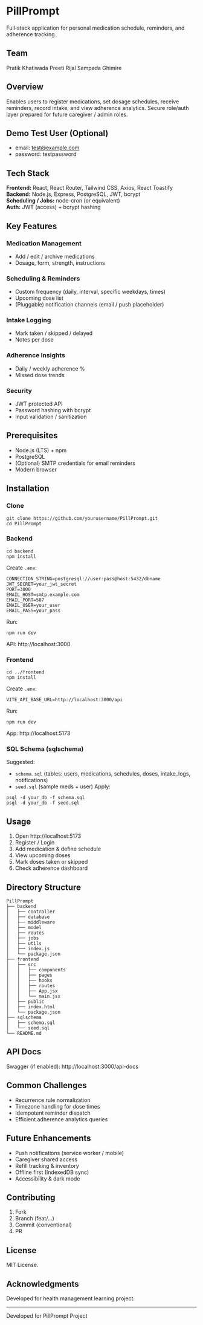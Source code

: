 # PillPrompt

Full‑stack application for personal medication schedule, reminders, and adherence tracking.

## Team
Pratik Khatiwada
Preeti Rijal
Sampada Ghimire

## Overview
Enables users to register medications, set dosage schedules, receive reminders, record intake, and view adherence analytics. Secure role/auth layer prepared for future caregiver / admin roles.

## Demo Test User (Optional)
- email: test@example.com  
- password: testpassword  

## Tech Stack
**Frontend:** React, React Router, Tailwind CSS, Axios, React Toastify  
**Backend:** Node.js, Express, PostgreSQL, JWT, bcrypt  
**Scheduling / Jobs:** node-cron (or equivalent)  
**Auth:** JWT (access) + bcrypt hashing

## Key Features
### Medication Management
- Add / edit / archive medications
- Dosage, form, strength, instructions

### Scheduling & Reminders
- Custom frequency (daily, interval, specific weekdays, times)
- Upcoming dose list
- (Pluggable) notification channels (email / push placeholder)

### Intake Logging
- Mark taken / skipped / delayed
- Notes per dose

### Adherence Insights
- Daily / weekly adherence %
- Missed dose trends

### Security
- JWT protected API
- Password hashing with bcrypt
- Input validation / sanitization

## Prerequisites
- Node.js (LTS) + npm
- PostgreSQL
- (Optional) SMTP credentials for email reminders
- Modern browser

## Installation

### Clone
```
git clone https://github.com/yourusername/PillPrompt.git
cd PillPrompt
```

### Backend
```
cd backend
npm install
```
Create `.env`:
```
CONNECTION_STRING=postgresql://user:pass@host:5432/dbname
JWT_SECRET=your_jwt_secret
PORT=3000
EMAIL_HOST=smtp.example.com
EMAIL_PORT=587
EMAIL_USER=your_user
EMAIL_PASS=your_pass
```
Run:
```
npm run dev
```
API: http://localhost:3000

### Frontend
```
cd ../frontend
npm install
```
Create `.env`:
```
VITE_API_BASE_URL=http://localhost:3000/api
```
Run:
```
npm run dev
```
App: http://localhost:5173

### SQL Schema (sqlschema)
Suggested:
- `schema.sql` (tables: users, medications, schedules, doses, intake_logs, notifications)
- `seed.sql` (sample meds + user)
Apply:
```
psql -d your_db -f schema.sql
psql -d your_db -f seed.sql
```

## Usage
1. Open http://localhost:5173  
2. Register / Login  
3. Add medication & define schedule  
4. View upcoming doses  
5. Mark doses taken or skipped  
6. Check adherence dashboard  

## Directory Structure
```
PillPrompt
├── backend
│   ├── controller
│   ├── database
│   ├── middleware
│   ├── model
│   ├── routes
│   ├── jobs
│   ├── utils
│   ├── index.js
│   └── package.json
├── frontend
│   ├── src
│   │   ├── components
│   │   ├── pages
│   │   ├── hooks
│   │   ├── routes
│   │   ├── App.jsx
│   │   └── main.jsx
│   ├── public
│   ├── index.html
│   └── package.json
├── sqlschema
│   ├── schema.sql
│   └── seed.sql
└── README.md
```

## API Docs
Swagger (if enabled): http://localhost:3000/api-docs

## Common Challenges
- Recurrence rule normalization
- Timezone handling for dose times
- Idempotent reminder dispatch
- Efficient adherence analytics queries

## Future Enhancements
- Push notifications (service worker / mobile)
- Caregiver shared access
- Refill tracking & inventory
- Offline first (IndexedDB sync)
- Accessibility & dark mode

## Contributing
1. Fork  
2. Branch (feat/...)  
3. Commit (conventional)  
4. PR  

## License
MIT License.

## Acknowledgments
Developed for health management learning project.

---
Developed for PillPrompt Project
